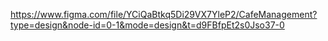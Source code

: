 https://www.figma.com/file/YCiQaBtkq5Di29VX7YleP2/CafeManagement?type=design&node-id=0-1&mode=design&t=d9FBfpEt2s0Jso37-0
